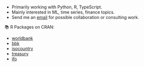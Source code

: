 - Primarily working with Python, R, TypeScript.
- Mainly interested in ML, time series, finance topics.
- Send me an [email](mailto:muecke.maximilian@gmail.com) for possible collaboration or consulting work.

📚 R Packages on CRAN:

- [worldbank](https://github.com/m-muecke/worldbank)
- [bbk](https://github.com/m-muecke/bbk)
- [isocountry](https://github.com/m-muecke/isocountry)
- [treasury](https://github.com/m-muecke/treasury)
- [ifo](https://github.com/m-muecke/treasury)

<!--
**m-muecke/m-muecke** is a ✨ _special_ ✨ repository because its `README.md` (this file) appears on your GitHub profile.

Here are some ideas to get you started:

- 🔭 I’m currently working on ...
- 🌱 I’m currently learning ...
- 👯 I’m looking to collaborate on ...
- 🤔 I’m looking for help with ...
- 💬 Ask me about ...
- 📫 How to reach me: ...
- 😄 Pronouns: ...
- ⚡ Fun fact: ...
-->
